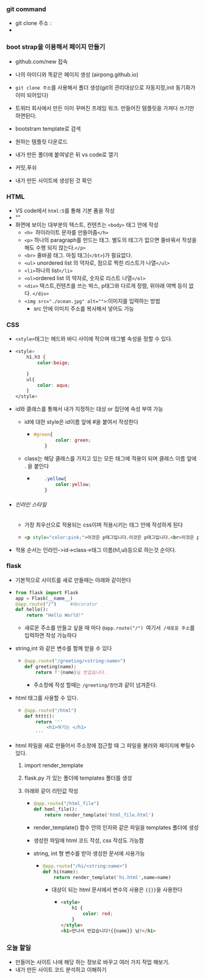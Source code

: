 ### git command

* git clone 주소 : 
* 

### boot strap을 이용해서 페이지 만들기

- github.com/new  접속
- 나의 아이디와 똑같은 페이지 생성 (airpong.github.io)

- `git clone 주소`를 사용해서 폴더 생성(git의 관리대상으로 자동지정,init 동기화가 이미 되어있다)

- 트위터 회사에서 만든 이미 꾸며진 프레임 워크. 만들어진 템플릿을 가져다 쓰기만 하면된다.

- bootstram template로 검색

- 원하는 템플릿 다운로드

- 내가 만든 폴더에 붙여넣은 뒤 vs code로 열기

- 커밋,푸쉬

- 내가 만든 사이트에 생성된 것 확인


### HTML

- VS code에서 `html:5`를 통해 기본 폼을 작성
- "<title>"사이트의 제목을 표시하는 곳"</title>"
- 화면에 보이는 대부분의 텍스트, 컨텐츠는 `<body>` 태그 안에 작성
  - `<h> `하이라이트 문자를 만들어줌`</h> `
  - `<p>` 하나의 paragraph를 만드는 태그. 별도의 태그가 없으면 줄바꿔서 작성을 해도 수행 되지 않는다.`</p>`
  - `<br>` 줄바꿈 태그. 마침 태그(`</bt>`)가 필요없다.
  - `<ul>` unordered list 의 약자로, 점으로 찍힌 리스트가 나열`</ul>`
  - `<li>`하나의 list`</li>`
  - `<ol>`ordered list 의 약자로, 숫자로 리스트 나열`</ol>`
  - `<div>` 텍스트,컨텐츠를 쓰는 박스, p태그와 다르게 정렬, 위아래 여백 등이 없다. `</div>`
  - `<img src="./ocean.jpg" alt="">`:이미지를 입력하는 방법
    - src 안에 이미지 주소를 복사해서 넣어도 가능

### CSS

- `<style>`태그는 헤드와 바디 사이에 적으며 태그별 속성을 정할 수 있다.

- ```css
  <style>
      h1,h3 {
          color:beige;
  
      }
      ul{
          color: aqua;
      }
  </style>
  ```

- id와 클래스를 통해서 내가 지정하는 대상 or 집단에 속성 부여 가능

  - id에 대한 style은 id이름 앞에 #을 붙여서 작성한다

    - ```css
      #green{
              color: green;
          }
      ```

  - class는 해당 클래스를 가지고 있는 모든 태그에 적용이 되며 클래스 이름 앞에 . 을 붙인다

    - ```css
          .yellow{
              color:yellow;
          }
      ```



- ######  인라인 스타일

  - 가장 최우선으로 적용되는 css이며 적용시키는 태그 안에 작성하게 된다

  - ``` html
    <p style="color:pink;">이것은 p태그입니다.이것은 p태그입니다.<br>이것은 p태그입니다.이것은 p태그입니다.</p>
    ```

- 적용 순서는 인라인->id->class->태그 이름(h1,ul)등으로 하는것 순이다.

### flask

-  기본적으로 사이트를 새로 만들때는 아래와 같이한다

  - ```python
    from flask import Flask
    app = Flask(__name__)
    @app.route("/")     #decorator
    def hello():
        return "Hello World!"
    ```

    - 새로운 주소를 만들고 싶을 때 마다 `@app.route("/") `여기서` /새로운 주소`를 입력하면 작성 가능하다

- string,int 와 같은 변수를 함께 받을 수 있다

  - ```python
    @app.route("/greeting/<string:name>")
    def greeting(name):
        return f'{name}님 반갑습니다.
    ```

    - 주소창에 작성 할때는 `/greeting/창언`과 같이 넘겨준다. 

- html 태그를 사용할 수 있다.

  - ```python
    @app.route("/html")
    def httt():
        return '''
            <h1>여기는 </h1>
        '''
    ```

- html 파일을 새로 만들어서 주소창에 접근할 때 그 파일을 불러와 페이지에 뿌릴수 있다.

  1. import render_template 

  2. flask.py 가 있는 폴더에 templates 폴더를 생성

  3. 아래와 같이 리턴값 작성

     - ```PYTHON
       @app.route("/html_file")
       def heml_file():
           return render_template('html_file.html')
       ```

     - render_template() 함수 안의 인자와 같은 파일을 templates 폴더에 생성

     - 생성한 파일에 html 코드 작성, css 작성도 가능함

     - string, int 형 변수를 받아 생성한 문서에 사용가능

       - ```python
         @app.route("/hi/<string:name>")
         def hi(name):
             return render_template('hi.html',name=name)
         ```

         - 대상이 되는 html 문서에서 변수의 사용은 `{{}}`을 사용한다

           - ```html
             <style>
                 h1 {
                     color: red;
                 } 
             </style>
             <h1>만나서 반갑습니다!{{name}} 님!</h1>
             ```

### 오늘 할일

- 만들어논 사이트 나에 해당 하는 정보로 바꾸고 여러 가지 작업 해보기.
- 내가 만든 사이트 코드 분석하고 이해하기